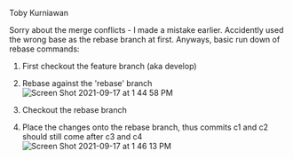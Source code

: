 Toby Kurniawan

Sorry about the merge conflicts - I made a mistake earlier. Accidently used the wrong base as the rebase branch at first. Anyways, basic run down of rebase commands:

1) First checkout the feature branch (aka develop)
2) Rebase against the 'rebase' branch
![Screen Shot 2021-09-17 at 1 44 58 PM](https://user-images.githubusercontent.com/38872576/133831583-6f2d97e4-6602-4ff1-b23c-c245c94203cc.png)

3) Checkout the rebase branch
4) Place the changes onto the rebase branch, thus commits c1 and c2 should still come after c3 and c4
![Screen Shot 2021-09-17 at 1 46 13 PM](https://user-images.githubusercontent.com/38872576/133831720-61b54ff9-7495-4174-851a-bbc9373597ed.png)
